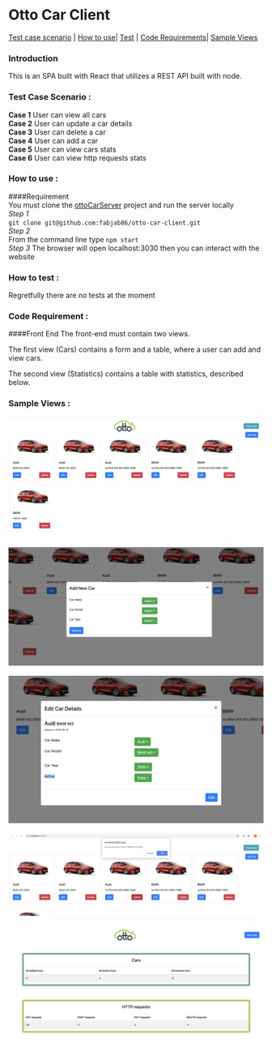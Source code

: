 # </a>Otto Car Client

[Test case scenario](#testcase) |
[How to use](#howto)|
[Test](#test) |
[Code Requirements](#reqs)|
[Sample Views](#sample) <br>

### Introduction  
This is an SPA built with React that utilizes a REST API built with node.

### <a name="testcase"></a>Test Case Scenario :

**Case 1** User can view all cars  
**Case 2** User can update a car details  
**Case 3** User can delete a car  
**Case 4** User can add a car  
**Case 5** User can view cars stats  
**Case 6** User can view http requests stats  


### <a name="howto"></a>How to use :
####Requirement  
You must clone the [ottoCarServer](https://github.com/fabjab86/ottoCarServer) project and run the server locally  
_Step 1_  
`git clone git@github.com:fabjab86/otto-car-client.git`  
_Step 2_  
From the command line type `npm start`  
_Step 3_
The browser will open localhost:3030 then you can interact with the website 

### <a name="test"></a>How to test :
Regretfully there are no tests at the moment 

### <a name="reqs"></a>Code Requirement :

####Front End
The front-end must contain two views.

The first view (Cars) contains a form and a table, where a user can add and view cars.

The second view (Statistics) contains a table with statistics, described below.  

### <a name="sample"></a>Sample Views :

![](src/Screenshot1.png) <br>    
![](src/Screenshot2.png) <br>  
![](src/Screenshot3.png) <br>  
![](src/Screenshot4.png) <br>  
![](src/Screenshot5.png) <br>  

